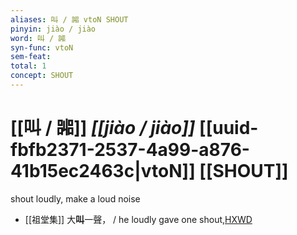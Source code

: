 ```yaml
---
aliases: 叫 / 嘂 vtoN SHOUT
pinyin: jiào / jiào
word: 叫 / 嘂
syn-func: vtoN
sem-feat: 
total: 1
concept: SHOUT 
---
```

# [[叫 / 嘂]] *[[jiào / jiào]]*  [[uuid-fbfb2371-2537-4a99-a876-41b15ec2463c|vtoN]] [[SHOUT]]
shout loudly, make a loud noise
 - [[祖堂集]] 大**叫**一聲， / he loudly gave one shout,[HXWD](https://hxwd.org/textview.html?location=KR6q0002_Yan_007-2098a.49)